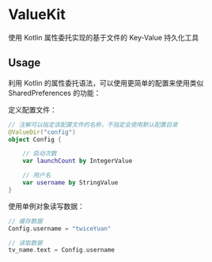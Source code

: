 # ValueKit
使用 Kotlin 属性委托实现的基于文件的 Key-Value 持久化工具

## Usage

利用 Kotlin 的属性委托语法，可以使用更简单的配置来使用类似 SharedPreferences 的功能：

定义配置文件：

```kotlin
// 注解可以指定该配置文件的名称，不指定会使用默认配置目录
@ValueDir("config") 
object Config {

    // 启动次数
    var launchCount by IntegerValue

    // 用户名
    var username by StringValue
}
```

使用单例对象读写数据：
```kotlin
// 缓存数据
Config.username = "twiceYuan"

// 读取数据
tv_name.text = Config.username
```
